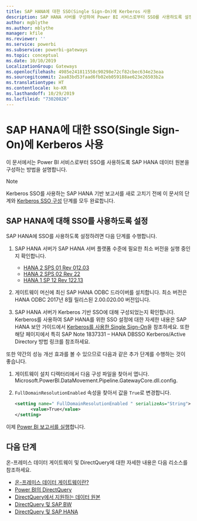 ```yaml
---
title: SAP HANA에 대한 SSO(Single Sign-On)에 Kerberos 사용
description: SAP HANA 서버를 구성하여 Power BI 서비스로부터 SSO를 사용하도록 설정
author: mgblythe
ms.author: mblythe
manager: kfile
ms.reviewer: ''
ms.service: powerbi
ms.subservice: powerbi-gateways
ms.topic: conceptual
ms.date: 10/10/2019
LocalizationGroup: Gateways
ms.openlocfilehash: 4985e241811558c90298e72cf82cbec634e23eaa
ms.sourcegitcommit: 2aa83bd53faad6fb02eb059188ae623e26503b2a
ms.translationtype: HT
ms.contentlocale: ko-KR
ms.lasthandoff: 10/29/2019
ms.locfileid: "73020826"
---
```

# <a name="use-kerberos-for-single-sign-on-sso-to-sap-hana"></a>SAP HANA에 대한 SSO(Single Sign-On)에 Kerberos 사용

이 문서에서는 Power BI 서비스로부터 SSO를 사용하도록 SAP HANA 데이터 원본을 구성하는 방법을 설명합니다.

> [!NOTE]
> Kerberos SSO를 사용하는 SAP HANA 기반 보고서를 새로 고치기 전에 이 문서의 단계와 [Kerberos SSO 구성](service-gateway-sso-kerberos.md) 단계를 모두 완료합니다.

## <a name="enable-sso-for-sap-hana"></a>SAP HANA에 대해 SSO를 사용하도록 설정

SAP HANA에 SSO를 사용하도록 설정하려면 다음 단계를 수행합니다.

1. SAP HANA 서버가 SAP HANA 서버 플랫폼 수준에 필요한 최소 버전을 실행 중인지 확인합니다.
   - [HANA 2 SPS 01 Rev 012.03](https://launchpad.support.sap.com/#/notes/2557386)
   - [HANA 2 SPS 02 Rev 22](https://launchpad.support.sap.com/#/notes/2547324)
   - [HANA 1 SP 12 Rev 122.13](https://launchpad.support.sap.com/#/notes/2528439)

2. 게이트웨이 머신에 최신 SAP HANA ODBC 드라이버를 설치합니다. 최소 버전은 HANA ODBC 2017년 8월 릴리스된 2.00.020.00 버전입니다.

3. SAP HANA 서버가 Kerberos 기반 SSO에 대해 구성되었는지 확인합니다. Kerberos를 사용하여 SAP HANA를 위한 SSO 설정에 대한 자세한 내용은 SAP HANA 보안 가이드에서 [Kerberos를 사용한 Single Sign-On](https://help.sap.com/viewer/b3ee5778bc2e4a089d3299b82ec762a7/2.0.03/1885fad82df943c2a1974f5da0eed66d.html)을 참조하세요. 또한 해당 페이지에서 특히 SAP Note 1837331 – HANA DBSSO Kerberos/Active Directory 방법 링크를 참조하세요.

또한 약간의 성능 개선 효과를 볼 수 있으므로 다음과 같은 추가 단계를 수행하는 것이 좋습니다.

1. 게이트웨이 설치 디렉터리에서 다음 구성 파일을 찾아서 엽니다. Microsoft.PowerBI.DataMovement.Pipeline.GatewayCore.dll.config.

2. `FullDomainResolutionEnabled` 속성을 찾아서 값을 `True`로 변경합니다.

    ```xml
    <setting name=" FullDomainResolutionEnabled " serializeAs="String">
          <value>True</value>
    </setting>
    ```

이제 [Power BI 보고서를 실행](service-gateway-sso-kerberos.md#run-a-power-bi-report)합니다.

## <a name="next-steps"></a>다음 단계

온-프레미스 데이터 게이트웨이 및 DirectQuery에 대한 자세한 내용은 다음 리소스를 참조하세요.

* [온-프레미스 데이터 게이트웨이란?](/data-integration/gateway/service-gateway-getting-started)
* [Power BI의 DirectQuery](desktop-directquery-about.md)
* [DirectQuery에서 지원하는 데이터 원본](desktop-directquery-data-sources.md)
* [DirectQuery 및 SAP BW](desktop-directquery-sap-bw.md)
* [DirectQuery 및 SAP HANA](desktop-directquery-sap-hana.md)
